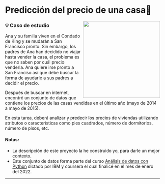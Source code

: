 # Predicción del precio de una casa🏡
<img width="250" align="right" src="https://i.pinimg.com/564x/24/69/b5/2469b56b7e330f122f1f165caf0d6d5f.jpg" />


### 💡 Caso de estudio
Ana y su familia viven en el Condado de King y se mudarán a San Francisco pronto. Sin embargo, los padres de Ana han decidido no viajar hasta vender la casa, el problema es que no saben por cuál precio venderla. Ana quiere irse pronto a San Franciso así que debe buscar la forma de ayudarle a sus padres a decidir el precio. 

Después de buscar en internet, encontró un conjunto de datos que contiene los precios de las casas vendidas en el último año (mayo de 2014 a mayo de 2015).

En esta tarea, deberá analizar y predecir los precios de viviendas utilizando atributos o características como pies cuadrados, número de dormitorios, número de pisos, etc. 

#### Notas: 
- La descripción de este proyecto la he construido yo, para darle un mejor contexto.
- Este conjunto de datos forma parte del curso [Análisis de datos con Python](https://es.coursera.org/learn/analisis-de-datos-con-python) dictado por IBM y coursera el cual finalicé en el mes de enero del 2022.

---

